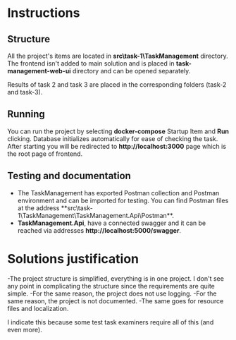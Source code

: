 # Instructions

## Structure
All the project's items are located in **src\task-1\TaskManagement** directory. The frontend isn't added to main solution and is placed in **task-management-web-ui** directory and can be opened separately.

Results of task 2 and task 3 are placed in the corresponding folders (task-2 and task-3).

## Running
You can run the project by selecting **docker-compose** Startup Item and **Run** clicking. Database initializes automatically for ease of checking the task. After starting you will be redirected to **http://localhost:3000** page which is the root page of frontend.

## Testing and documentation
- The TaskManagement has exported Postman collection and Postman environment and can be imported for testing. You can find Postman files at the address **src\task-1\TaskManagement\TaskManagement.Api\Postman\**.
- **TaskManagement.Api**, have a connected swagger and it can be reached via addresses **http://localhost:5000/swagger**.

# Solutions justification

-The project structure is simplified, everything is in one project. I don't see any point in complicating the structure since the requirements are quite simple.
-For the same reason, the project does not use logging.
-For the same reason, the project is not documented.
-The same goes for resource files and localization.

I indicate this because some test task examiners require all of this (and even more).
